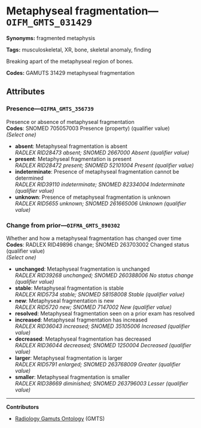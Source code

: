 # Metaphyseal fragmentation—`OIFM_GMTS_031429`

**Synonyms:** fragmented metaphysis

**Tags:** musculoskeletal, XR, bone, skeletal anomaly, finding

Breaking apart of the metaphyseal region of bones.

**Codes:** GAMUTS 31429 metaphyseal fragmentation

## Attributes

### Presence—`OIFMA_GMTS_356739`

Presence or absence of metaphyseal fragmentation  
**Codes**: SNOMED 705057003 Presence (property) (qualifier value)  
*(Select one)*

- **absent**: Metaphyseal fragmentation is absent  
_RADLEX RID28473 absent; SNOMED 2667000 Absent (qualifier value)_
- **present**: Metaphyseal fragmentation is present  
_RADLEX RID28472 present; SNOMED 52101004 Present (qualifier value)_
- **indeterminate**: Presence of metaphyseal fragmentation cannot be determined  
_RADLEX RID39110 indeterminate; SNOMED 82334004 Indeterminate (qualifier value)_
- **unknown**: Presence of metaphyseal fragmentation is unknown  
_RADLEX RID5655 unknown; SNOMED 261665006 Unknown (qualifier value)_

### Change from prior—`OIFMA_GMTS_890302`

Whether and how a metaphyseal fragmentation has changed over time  
**Codes**: RADLEX RID49896 change; SNOMED 263703002 Changed status (qualifier value)  
*(Select one)*

- **unchanged**: Metaphyseal fragmentation is unchanged  
_RADLEX RID39268 unchanged; SNOMED 260388006 No status change (qualifier value)_
- **stable**: Metaphyseal fragmentation is stable  
_RADLEX RID5734 stable; SNOMED 58158008 Stable (qualifier value)_
- **new**: Metaphyseal fragmentation is new  
_RADLEX RID5720 new; SNOMED 7147002 New (qualifier value)_
- **resolved**: Metaphyseal fragmentation seen on a prior exam has resolved  
- **increased**: Metaphyseal fragmentation has increased  
_RADLEX RID36043 increased; SNOMED 35105006 Increased (qualifier value)_
- **decreased**: Metaphyseal fragmentation has decreased  
_RADLEX RID36044 decreased; SNOMED 1250004 Decreased (qualifier value)_
- **larger**: Metaphyseal fragmentation is larger  
_RADLEX RID5791 enlarged; SNOMED 263768009 Greater (qualifier value)_
- **smaller**: Metaphyseal fragmentation is smaller  
_RADLEX RID38669 diminished; SNOMED 263796003 Lesser (qualifier value)_

---

**Contributors**

- [Radiology Gamuts Ontology](https://gamuts.net/) (GMTS)